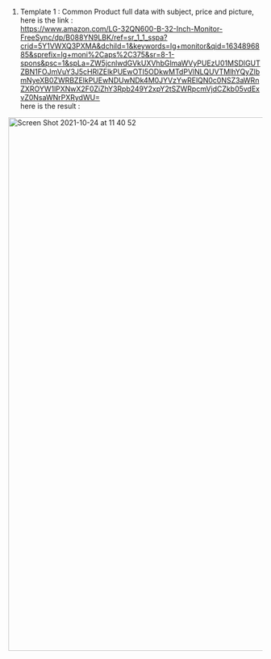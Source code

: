 1.  Template 1 : Common Product full data with subject, price and picture, here is the link :  
https://www.amazon.com/LG-32QN600-B-32-Inch-Monitor-FreeSync/dp/B088YN9LBK/ref=sr_1_1_sspa?crid=5Y1VWXQ3PXMA&dchild=1&keywords=lg+monitor&qid=1634896885&sprefix=lg+moni%2Caps%2C375&sr=8-1-spons&psc=1&spLa=ZW5jcnlwdGVkUXVhbGlmaWVyPUEzU01MSDlGUTZBN1FOJmVuY3J5cHRlZElkPUEwOTI5ODkwMTdPVlNLQUVTMlhYQyZlbmNyeXB0ZWRBZElkPUEwNDUwNDk4M0JYVzYwRElQN0c0NSZ3aWRnZXROYW1lPXNwX2F0ZiZhY3Rpb249Y2xpY2tSZWRpcmVjdCZkb05vdExvZ0NsaWNrPXRydWU=  
here is the result :  
<img width="1057" alt="Screen Shot 2021-10-24 at 11 40 52" src="https://user-images.githubusercontent.com/20709687/138581193-6eb6c59a-1b8d-4812-97e8-02e7c75a0e93.png">
